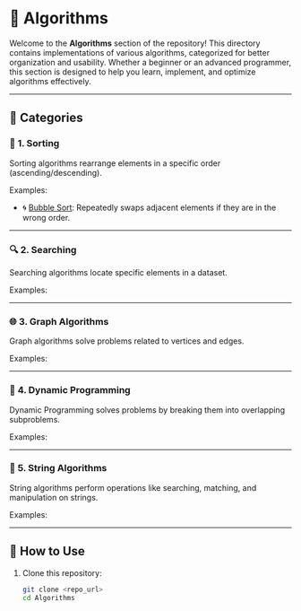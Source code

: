# 📂 Algorithms

Welcome to the **Algorithms** section of the repository! This directory contains implementations of various algorithms, categorized for better organization and usability. Whether a beginner or an advanced programmer, this section is designed to help you learn, implement, and optimize algorithms effectively.

---

## 🚀 Categories

### 📑 **1. Sorting**

Sorting algorithms rearrange elements in a specific order (ascending/descending).

Examples:

- 🌀 [Bubble Sort](https://github.com/akshaykumar-gunari/ak-codelab/tree/master/Algorithms/Sorting/bubble_sort.py): Repeatedly swaps adjacent elements if they are in the wrong order.

---

### 🔍 **2. Searching**

Searching algorithms locate specific elements in a dataset.

Examples:

---

### 🌐 **3. Graph Algorithms**

Graph algorithms solve problems related to vertices and edges.

Examples:

---

### 🧮 **4. Dynamic Programming**

Dynamic Programming solves problems by breaking them into overlapping subproblems.

Examples:

---

### 🔡 **5. String Algorithms**

String algorithms perform operations like searching, matching, and manipulation on strings.

Examples:

---

## 📜 How to Use

1. Clone this repository:

    ```bash
    git clone <repo_url>
    cd Algorithms
    ```
